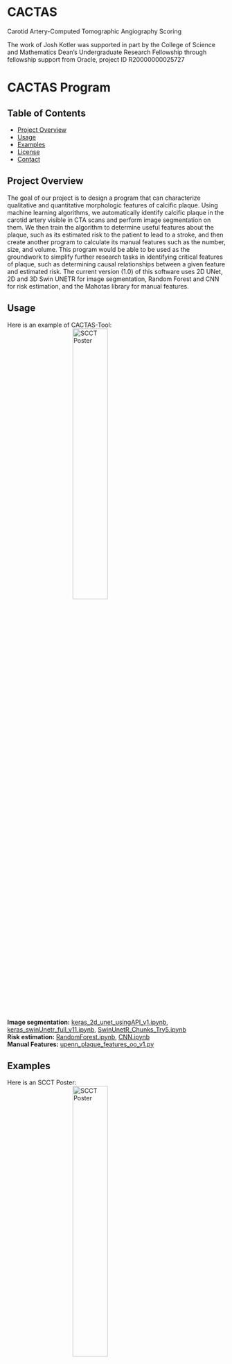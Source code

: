 # CACTAS
Carotid Artery-Computed Tomographic Angiography Scoring

The work of Josh Kotler was supported in part by the College of Science and Mathematics Dean’s Undergraduate Research Fellowship through fellowship support from Oracle, project ID R20000000025727

# CACTAS Program

## Table of Contents
* [Project Overview](#project-overview)
* [Usage](#usage)
* [Examples](#examples)
* [License](#license)
* [Contact](#contact)

## Project Overview

The goal of our project is to design a program that can characterize qualitative and quantitative morphologic features of calcific plaque. Using machine learning algorithms, we automatically identify calcific plaque in the carotid artery visible in CTA scans and perform image segmentation on them. We then train the algorithm to determine useful features about the plaque, such as its estimated risk to the patient to lead to a stroke, and then create another program to calculate its manual features such as the number, size, and volume. This program would be able to be used as the groundwork to simplify further research tasks in identifying critical features of plaque, such as determining causal relationships between a given feature and estimated risk. The current version (1.0) of this software uses 2D UNet, 2D and 3D Swin UNETR for image segmentation, Random Forest and CNN for risk estimation, and the Mahotas library for manual features.


## Usage

Here is an example of CACTAS-Tool: <br/>
<img src="[https://drive.google.com/uc?id=1_dJ1mKtbxw2RwG6fSvnVBvIOrn6HscQy](https://drive.google.com/file/d/1I64i-cC2hPYubqQzkgtiZEVIwr5RJLht/view?usp=sharing)"
     alt="SCCT Poster"
     style="display: block; margin-right: auto; margin-left: auto; width: 40%;" /><br/>

**Image segmentation:** [keras_2d_unet_usingAPI_v1.ipynb](https://github.com/jiehyunjkim/cs410_upenn/blob/master/experiments/keras_2d_unet_usingAPI_v1.ipynb),
[keras_swinUnetr_full_v11.ipynb](https://github.com/jiehyunjkim/cs410_upenn/blob/master/experiments/keras_swinUnetr_full_v11.ipynb),
[SwinUnetR_Chunks_Try5.ipynb](https://github.com/jiehyunjkim/cs410_upenn/blob/master/experiments/SwinUnetR_Chunks_Try5.ipynb)<br/>
**Risk estimation:** [RandomForest.ipynb](https://github.com/jiehyunjkim/cs410_upenn/blob/master/experiments/RandomForest.ipynb),
[CNN.ipynb](https://github.com/jiehyunjkim/cs410_upenn/blob/master/experiments/CNN.ipynb)<br/>
**Manual Features:** [upenn_plaque_features_oo_v1.py](https://github.com/jiehyunjkim/cs410_upenn/blob/master/experiments/upenn_plaque_features_oo_v1.py)<br/>

## Examples
Here is an SCCT Poster: <br/>
<img src="[https://drive.google.com/uc?id=1_dJ1mKtbxw2RwG6fSvnVBvIOrn6HscQy](https://drive.google.com/file/d/1I64i-cC2hPYubqQzkgtiZEVIwr5RJLht/view?usp=sharing)"
     alt="SCCT Poster"
     style="display: block; margin-right: auto; margin-left: auto; width: 40%;" /><br/>

## License 
This project is licensed under the MIT License - see the [LICENSE](https://github.com/jiehyunjkim/CACTAS/blob/main/LICENSE) file for details.

## Contact
For any questions or comments, feel free to reach out to:
  * Jenna Kim at JieHyun.Kim001@umb.edu
